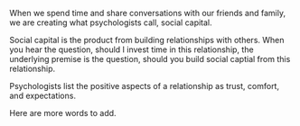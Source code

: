 When we spend time and share conversations with our friends and family, we are creating what psychologists call, social capital.

Social capital is the product from building relationships with others. When you hear the question, should I invest time in this relationship, the underlying premise is the question, should you build social captial from this relationship.

Psychologists list the positive aspects of a relationship as trust, comfort, and expectations.

Here are more words to add.